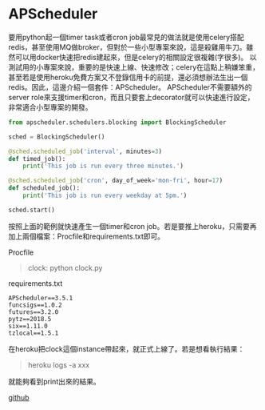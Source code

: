 # APScheduler

要用python起一個timer task或者cron job最常見的做法就是使用celery搭配redis，甚至使用MQ做broker，但對於一些小型專案來說，這是殺雞用牛刀。雖然可以用docker快速把redis建起來，但是celery的相關設定很複雜(字很多)。
以測試用的小專案來說，重要的是快速上線、快速修改；celery在這點上稍嫌笨重，甚至若是使用heroku免費方案又不登錄信用卡的前提，還必須想辦法生出一個redis。因此，這邊介紹一個套件：APScheduler。
APScheduler不需要額外的server role來支援timer和cron，而且只要套上decorator就可以快速進行設定，非常適合小型專案的開發。

```python
from apscheduler.schedulers.blocking import BlockingScheduler

sched = BlockingScheduler()

@sched.scheduled_job('interval', minutes=3)
def timed_job():
    print('This job is run every three minutes.')

@sched.scheduled_job('cron', day_of_week='mon-fri', hour=17)
def scheduled_job():
    print('This job is run every weekday at 5pm.')

sched.start()
```

按照上面的範例就快速產生一個timer和cron job。若是要推上heroku，只需要再加上兩個檔案：Procfile和requirements.txt即可。

Procfile
> clock: python clock.py

requirements.txt
```
APScheduler==3.5.1
funcsigs==1.0.2
futures==3.2.0
pytz==2018.5
six==1.11.0
tzlocal==1.5.1
```

在heroku把clock這個instance帶起來，就正式上線了。若是想看執行結果：
> heroku logs -a xxx

就能夠看到print出來的結果。

[github](https://github.com/wirelessr/sched_tasks)